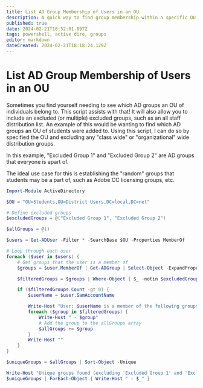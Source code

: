 ```yaml
---
title: List AD Group Membership of Users in an OU
description: A quick way to find group membership within a specific OU.
published: true
date: 2024-02-21T18:52:01.897Z
tags: powershell, active dire, groups
editor: markdown
dateCreated: 2024-02-21T18:18:24.129Z
---
```


# List AD Group Membership of Users in an OU
Sometimes you find yourself needing to see which AD groups an OU of individuals belong to. This script assists with that! It will also allow you to include an excluded (or multiple) excluded groups, such as an all staff distribution list. An example of this would be wanting to find which AD groups an OU of students were added to. Using this script, I can do so by specified the OU and excluding any "class wide" or "organizational" wide distribution groups. 

In this example, "Excluded Group 1" and "Excluded Group 2" are AD groups that everyone is apart of. 

The ideal use case for this is establishing the "random" groups that students may be a part of, such as Adobe CC licensing groups, etc.

```powershell
Import-Module ActiveDirectory

$OU = "OU=Students,OU=District Users,DC=local,DC=net"

# Define excluded groups
$excludedGroups = @("Excluded Group 1", "Excluded Group 2")

$allGroups = @()

$users = Get-ADUser -Filter * -SearchBase $OU -Properties MemberOf

# Loop through each user
foreach ($user in $users) {
    # Get groups that the user is a member of
    $groups = $user.MemberOf | Get-ADGroup | Select-Object -ExpandProperty Name

    $filteredGroups = $groups | Where-Object { $_ -notin $excludedGroups }

    if ($filteredGroups.Count -gt 0) {
        $userName = $user.SamAccountName

        Write-Host "User: $userName is a member of the following groups:"
        foreach ($group in $filteredGroups) {
            Write-Host " - $group"
            # Add the group to the allGroups array
            $allGroups += $group
        }
        Write-Host ""
    }
}

$uniqueGroups = $allGroups | Sort-Object -Unique

Write-Host "Unique groups found (excluding 'Excluded Group 1' and 'Excluded Group 2'):"
$uniqueGroups | ForEach-Object { Write-Host " - $_" }
